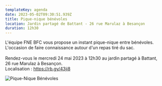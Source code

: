 ```yaml
---
templateKey: agenda
date: 2023-05-02T09:30:51.939Z
title: Pique-nique bénévoles
location: Jardin partagé de Battant - 26 rue Marulaz à Besançon
duration: 12h30
---
```

L'équipe FNE BFC vous propose un instant pique-nique entre bénévoles. L'occasion de faire connaissance autour d'un repas tiré du sac.\
\
Rendez-vous le mercredi 24 mai 2023 à 12h30 au jardin partagé à Battant, 26 rue Marulaz à Besançon.\
Localisation : <https://rb.gy/43ji8>

![Pique-Nique Bénévoles](/img/pique-nique-bénévole.jpg?nf_resize=fit&w=400#center "Pique-Nique Bénévoles")